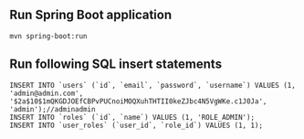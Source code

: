 ## Run Spring Boot application
```
mvn spring-boot:run
```

## Run following SQL insert statements
```
INSERT INTO `users` (`id`, `email`, `password`, `username`) VALUES (1, 'admin@admin.com', '$2a$10$1mQKGDJOEfCBPvPUCnoiMOQXuhTHTII0keZJbc4N5VgWKe.c1J0Ja', 'admin');//adminadmin 
INSERT INTO `roles` (`id`, `name`) VALUES (1, 'ROLE_ADMIN'); 
INSERT INTO `user_roles` (`user_id`, `role_id`) VALUES (1, 1); 
 
```
